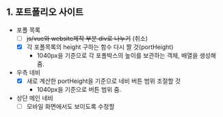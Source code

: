 ## 1. 포트폴리오 사이트
- 포폴 목록    
  - [ ] ~~js/vue와 website제작 부분 div로 나누기~~   (취소)    
  - [x] 각 포폴목록의 height 구하는 함수 다시 짤 것(portHeight)
    - 1040px을 기준으로 각 포폴박스의 높이를 보관하는 객체, 배열을 생성해줌.
  
- 우측 네비
  - [x] 새로 계산한 portHeight을 기준으로 네비 버튼 범위 조절할 것
    - 1040px을 기준으로 버튼 범위 줌.
  
- 상단 메인 네비
  - [ ] 모바일 화면에서도 보이도록 수정할 

